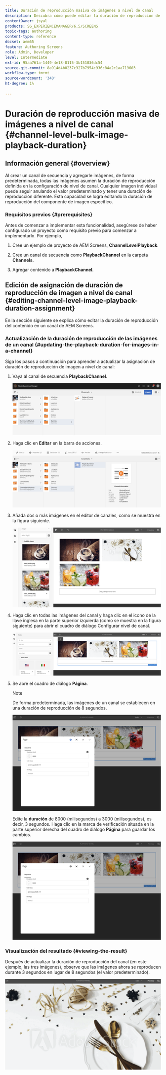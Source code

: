 ```yaml
---
title: Duración de reproducción masiva de imágenes a nivel de canal
description: Descubra cómo puede editar la duración de reproducción de un componente de imagen específico en AEM Screens.
contentOwner: jsyal
products: SG_EXPERIENCEMANAGER/6.5/SCREENS
topic-tags: authoring
content-type: reference
docset: aem65
feature: Authoring Screens
role: Admin, Developer
level: Intermediate
exl-id: 95aa761a-1449-4e18-8115-3b151036dc54
source-git-commit: 8a914d4b0237c327b7954c936c84a2c1aa719603
workflow-type: tm+mt
source-wordcount: '340'
ht-degree: 1%

---
```


# Duración de reproducción masiva de imágenes a nivel de canal {#channel-level-bulk-image-playback-duration}

## Información general {#overview}

Al crear un canal de secuencia y agregarle imágenes, de forma predeterminada, todas las imágenes asumen la duración de reproducción definida en la configuración de nivel de canal. Cualquier imagen individual puede seguir anulando el valor predeterminado y tener una duración de reproducción diferente. Esta capacidad se logra editando la duración de reproducción del componente de imagen específico.

### Requisitos previos {#prerequisites}

Antes de comenzar a implementar esta funcionalidad, asegúrese de haber configurado un proyecto como requisito previo para comenzar a implementarlo. Por ejemplo,

1. Cree un ejemplo de proyecto de AEM Screens, **ChannelLevelPlayback**.

1. Cree un canal de secuencia como **PlaybackChannel** en la carpeta **Channels**.

1. Agregar contenido a **PlaybackChannel**.

## Edición de asignación de duración de reproducción de imagen a nivel de canal {#editing-channel-level-image-playback-duration-assignment}

En la sección siguiente se explica cómo editar la duración de reproducción del contenido en un canal de AEM Screens.

### Actualización de la duración de reproducción de las imágenes de un canal {#updating-the-playback-duration-for-images-in-a-channel}

Siga los pasos a continuación para aprender a actualizar la asignación de duración de reproducción de imagen a nivel de canal:

1. Vaya al canal de secuencia **PlaybackChannel**.

   ![screen_shot_2019-06-24at62818pm](assets/screen_shot_2019-06-24at62818pm.png)

1. Haga clic en **Editar** en la barra de acciones.

   ![screen_shot_2019-06-24at70141pm](assets/screen_shot_2019-06-24at70141pm.png)

1. Añada dos o más imágenes en el editor de canales, como se muestra en la figura siguiente.

   ![screen_shot_2019-06-24at90534pm](assets/screen_shot_2019-06-24at90534pm.png)

1. Haga clic en todas las imágenes del canal y haga clic en el icono de la llave inglesa en la parte superior izquierda (como se muestra en la figura siguiente) para abrir el cuadro de diálogo Configurar nivel de canal.

   ![screen_shot_2019-06-25at95945am](assets/screen_shot_2019-06-25at95945am.png)

1. Se abre el cuadro de diálogo **Página**.

   >[!NOTE]
   >De forma predeterminada, las imágenes de un canal se establecen en una duración de reproducción de 8 segundos.

   ![screen_shot_2019-06-25at100343am](assets/screen_shot_2019-06-25at100343am.png)

   Edite la **duración** de 8000 (milisegundos) a 3000 (milisegundos), es decir, 3 segundos. Haga clic en la marca de verificación situada en la parte superior derecha del cuadro de diálogo **Página** para guardar los cambios.

   ![screen_shot_2019-06-25at101527am](assets/screen_shot_2019-06-25at101527am.png)

### Visualización del resultado {#viewing-the-result}

Después de actualizar la duración de reproducción del canal (en este ejemplo, las tres imágenes), observe que las imágenes ahora se reproducen durante 3 segundos en lugar de 8 segundos (el valor predeterminado).

![vista previa_de_canal](assets/channel_preview.gif)
